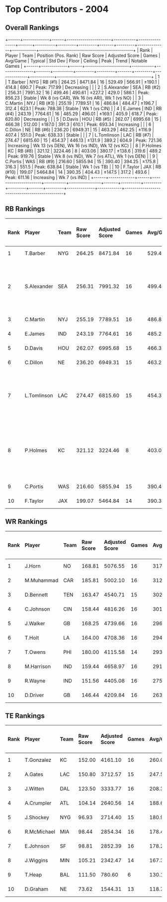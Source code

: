 # Top Contributors - 2004

## Overall Rankings

+------+-------------+------+----------------------+-----------+----------------+-------+----------+---------+---------+-------+---------+--------------+------------+-----------------------------------------------+
| Rank | Player      | Team | Position (Pos. Rank) | Raw Score | Adjusted Score | Games | Avg/Game | Typical | Std Dev | Floor | Ceiling | Peak         | Trend      | Notable Games                                 |
+------+-------------+------+----------------------+-----------+----------------+-------+----------+---------+---------+-------+---------+--------------+------------+-----------------------------------------------+
| 1    | T.Barber    | NYG  | RB (#1)              | 264.25    | 8471.84        | 16    | 529.49   | 566.91  | ±190.1  | 414.8 | 690.7   | Peak: 717.99 | Decreasing |                                               |
| 2    | S.Alexander | SEA  | RB (#2)              | 256.31    | 7991.32        | 16    | 499.46   | 490.61  | ±227.2  | 429.0 | 586.1   | Peak: 856.23 | Stable     | Wk 8 (vs CAR), Wk 16 (vs ARI), Wk 1 (vs NO)   |
| 3    | C.Martin    | NYJ  | RB (#3)              | 255.19    | 7789.51        | 16    | 486.84   | 484.47  | ±196.7  | 312.4 | 623.1   | Peak: 788.38 | Stable     | Wk 1 (vs CIN)                                 |
| 4    | E.James     | IND  | RB (#4)              | 243.19    | 7764.61        | 16    | 485.29   | 496.01  | ±169.1  | 405.9 | 618.7   | Peak: 620.80 | Decreasing |                                               |
| 5    | D.Davis     | HOU  | RB (#5)              | 262.07    | 6995.68        | 15    | 466.38   | 512.00  | ±187.0  | 391.3 | 610.1   | Peak: 693.34 | Increasing |                                               |
| 6    | C.Dillon    | NE   | RB (#6)              | 236.20    | 6949.31        | 15    | 463.29   | 462.25  | ±116.9  | 407.4 | 551.0   | Peak: 638.33 | Stable     |                                               |
| 7    | L.Tomlinson | LAC  | RB (#7)              | 274.47    | 6815.60        | 15    | 454.37   | 446.13  | ±131.9  | 389.2 | 604.9   | Peak: 721.36 | Increasing | Wk 13 (vs DEN), Wk 16 (vs IND), Wk 12 (vs KC) |
| 8    | P.Holmes    | KC   | RB (#8)              | 321.12    | 3224.46        | 8     | 403.06   | 380.17  | ±138.6  | 319.6 | 489.2   | Peak: 919.76 | Stable     | Wk 8 (vs IND), Wk 7 (vs ATL), Wk 1 (vs DEN)   |
| 9    | C.Portis    | WAS  | RB (#9)              | 216.60    | 5855.94        | 15    | 390.40   | 394.25  | ±175.8  | 316.3 | 551.5   | Peak: 638.84 | Stable     | Wk 1 (vs TB)                                  |
| 10   | F.Taylor    | JAX  | RB (#10)             | 199.07    | 5464.84        | 14    | 390.35   | 404.43  | ±147.5  | 317.2 | 493.6   | Peak: 611.16 | Increasing | Wk 7 (vs IND)                                 |
+------+-------------+------+----------------------+-----------+----------------+-------+----------+---------+---------+-------+---------+--------------+------------+-----------------------------------------------+

## RB Rankings

| Rank | Player      | Team | Raw Score | Adjusted Score | Games | Avg/Game | Typical | Std Dev | Floor | Ceiling | Peak         | Trend      | Notable Games (>150% Typical)                 |
| :----| :-----------| :----| :---------| :--------------| :-----| :--------| :-------| :-------| :-----| :-------| :------------| :----------| :---------------------------------------------|
| 1    | T.Barber    | NYG  | 264.25    | 8471.84        | 16    | 529.49   | 566.91  | ±190.1  | 414.8 | 690.7   | Peak: 717.99 | Decreasing |                                               |
| 2    | S.Alexander | SEA  | 256.31    | 7991.32        | 16    | 499.46   | 490.61  | ±227.2  | 429.0 | 586.1   | Peak: 856.23 | Stable     | Wk 8 (vs CAR), Wk 16 (vs ARI), Wk 1 (vs NO)   |
| 3    | C.Martin    | NYJ  | 255.19    | 7789.51        | 16    | 486.84   | 484.47  | ±196.7  | 312.4 | 623.1   | Peak: 788.38 | Stable     | Wk 1 (vs CIN)                                 |
| 4    | E.James     | IND  | 243.19    | 7764.61        | 16    | 485.29   | 496.01  | ±169.1  | 405.9 | 618.7   | Peak: 620.80 | Decreasing |                                               |
| 5    | D.Davis     | HOU  | 262.07    | 6995.68        | 15    | 466.38   | 512.00  | ±187.0  | 391.3 | 610.1   | Peak: 693.34 | Increasing |                                               |
| 6    | C.Dillon    | NE   | 236.20    | 6949.31        | 15    | 463.29   | 462.25  | ±116.9  | 407.4 | 551.0   | Peak: 638.33 | Stable     |                                               |
| 7    | L.Tomlinson | LAC  | 274.47    | 6815.60        | 15    | 454.37   | 446.13  | ±131.9  | 389.2 | 604.9   | Peak: 721.36 | Increasing | Wk 13 (vs DEN), Wk 16 (vs IND), Wk 12 (vs KC) |
| 8    | P.Holmes    | KC   | 321.12    | 3224.46        | 8     | 403.06   | 380.17  | ±138.6  | 319.6 | 489.2   | Peak: 919.76 | Stable     | Wk 8 (vs IND), Wk 7 (vs ATL), Wk 1 (vs DEN)   |
| 9    | C.Portis    | WAS  | 216.60    | 5855.94        | 15    | 390.40   | 394.25  | ±175.8  | 316.3 | 551.5   | Peak: 638.84 | Stable     | Wk 1 (vs TB)                                  |
| 10   | F.Taylor    | JAX  | 199.07    | 5464.84        | 14    | 390.35   | 404.43  | ±147.5  | 317.2 | 493.6   | Peak: 611.16 | Increasing | Wk 7 (vs IND)                                 |

## WR Rankings

| Rank | Player     | Team | Raw Score | Adjusted Score | Games | Avg/Game | Typical | Std Dev | Floor | Ceiling | Peak         | Trend      | Notable Games (>150% Typical) |
| :----| :----------| :----| :---------| :--------------| :-----| :--------| :-------| :-------| :-----| :-------| :------------| :----------| :-----------------------------|
| 1    | J.Horn     | NO   | 168.81    | 5076.55        | 16    | 317.28   | 311.81  | ±125.9  | 241.1 | 386.9   | Peak: 504.31 | Stable     |                               |
| 2    | M.Muhammad | CAR  | 185.81    | 5002.10        | 16    | 312.63   | 320.50  | ±172.0  | 206.6 | 477.7   | Peak: 568.79 | Increasing |                               |
| 3    | D.Bennett  | TEN  | 163.47    | 4540.71        | 15    | 302.71   | 230.82  | ±256.0  | 171.3 | 467.7   | Peak: 932.69 | Increasing |                               |
| 4    | C.Johnson  | CIN  | 158.44    | 4816.26        | 16    | 301.02   | 254.43  | ±164.4  | 225.2 | 351.1   | Peak: 603.31 | Increasing |                               |
| 5    | J.Walker   | GB   | 168.25    | 4739.66        | 16    | 296.23   | 273.68  | ±162.4  | 206.4 | 384.6   | Peak: 688.77 | Stable     |                               |
| 6    | T.Holt     | LA   | 164.00    | 4708.36        | 16    | 294.27   | 317.05  | ±169.3  | 153.5 | 402.5   | Peak: 520.79 | Stable     |                               |
| 7    | T.Owens    | PHI  | 180.00    | 4115.58        | 14    | 293.97   | 294.80  | ±141.0  | 163.6 | 404.3   | Peak: 569.10 | Decreasing |                               |
| 8    | M.Harrison | IND  | 159.44    | 4658.97        | 16    | 291.19   | 297.74  | ±131.3  | 210.8 | 344.6   | Peak: 605.12 | Stable     |                               |
| 9    | R.Wayne    | IND  | 151.56    | 4405.08        | 16    | 275.32   | 283.90  | ±157.6  | 162.6 | 377.8   | Peak: 590.50 | Increasing |                               |
| 10   | D.Driver   | GB   | 146.44    | 4209.84        | 16    | 263.11   | 248.97  | ±167.5  | 118.0 | 325.3   | Peak: 608.10 | Increasing |                               |

## TE Rankings

| Rank | Player      | Team | Raw Score | Adjusted Score | Games | Avg/Game | Typical | Std Dev | Floor | Ceiling | Peak         | Trend      | Notable Games (>150% Typical) |
| :----| :-----------| :----| :---------| :--------------| :-----| :--------| :-------| :-------| :-----| :-------| :------------| :----------| :-----------------------------|
| 1    | T.Gonzalez  | KC   | 152.00    | 4161.10        | 16    | 260.07   | 239.67  | ±162.1  | 129.9 | 403.4   | Peak: 605.84 | Stable     |                               |
| 2    | A.Gates     | LAC  | 150.80    | 3712.57        | 15    | 247.50   | 259.18  | ±125.7  | 196.2 | 352.6   | Peak: 487.93 | Increasing |                               |
| 3    | J.Witten    | DAL  | 123.50    | 3333.77        | 16    | 208.36   | 188.98  | ±112.0  | 139.9 | 231.8   | Peak: 414.39 | Stable     |                               |
| 4    | A.Crumpler  | ATL  | 104.14    | 2640.56        | 14    | 188.61   | 179.28  | ±122.0  | 77.9  | 325.7   | Peak: 361.79 | Increasing |                               |
| 5    | J.Shockey   | NYG  | 96.93     | 2714.40        | 15    | 180.96   | 182.07  | ±85.3   | 125.6 | 243.0   | Peak: 324.23 | Increasing |                               |
| 6    | R.McMichael | MIA  | 98.44     | 2854.34        | 16    | 178.40   | 171.10  | ±92.3   | 125.2 | 246.3   | Peak: 324.89 | Decreasing |                               |
| 7    | E.Johnson   | SF   | 98.81     | 2852.39        | 16    | 178.27   | 144.58  | ±154.8  | 54.2  | 219.4   | Peak: 572.37 | Decreasing |                               |
| 8    | J.Wiggins   | MIN  | 105.21    | 2342.47        | 14    | 167.32   | 155.66  | ±82.5   | 115.6 | 201.1   | Peak: 377.17 | Stable     |                               |
| 9    | T.Heap      | BAL  | 111.50    | 780.60         | 6     | 130.10   | 118.46  | ±74.3   | 64.2  | 185.0   | Peak: 324.53 | Increasing |                               |
| 10   | D.Graham    | NE   | 73.62     | 1544.31        | 13    | 118.79   | 113.29  | ±83.0   | 60.1  | 164.2   | Peak: 302.45 | Decreasing |                               |

